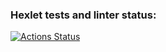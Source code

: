 ### Hexlet tests and linter status:
[![Actions Status](https://github.com/256sha9gag/frontend-bootcamp-project-12/workflows/hexlet-check/badge.svg)](https://github.com/256sha9gag/frontend-bootcamp-project-12/actions)